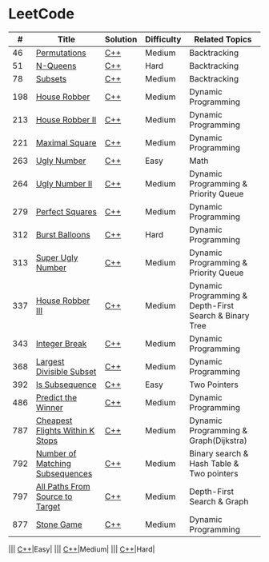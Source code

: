 LeetCode
========

| # | Title | Solution | Difficulty | Related Topics |
|---| ----- | -------- | ---------- | -------------- |
|46|[Permutations](https://leetcode.com/problems/permutations/description/)| [C++](./algorithms/cpp/46.cpp)|Medium|Backtracking
|51|[N-Queens](https://leetcode.com/problems/n-queens/)| [C++](./algorithms/cpp/51.cpp)|Hard|Backtracking
|78|[Subsets](https://leetcode.com/problems/subsets/description/)| [C++](./algorithms/cpp/78.cpp)|Medium|Backtracking
|198|[House Robber](https://leetcode.com/problems/house-robber/description/)| [C++](./algorithms/cpp/198.cpp)|Medium|Dynamic Programming
|213|[House Robber II](https://leetcode.com/problems/house-robber-ii/description/)| [C++](./algorithms/cpp/213.cpp)|Medium|Dynamic Programming
|221|[Maximal Square](https://leetcode.com/problems/maximal-square/description/)| [C++](./algorithms/cpp/221.cpp)|Medium|Dynamic Programming
|263|[Ugly Number](https://leetcode.com/problems/ugly-number/)| [C++](./algorithms/cpp/263.cpp)|Easy|Math
|264|[Ugly Number II](https://leetcode.com/problems/ugly-number-ii/)| [C++](./algorithms/cpp/264.cpp)|Medium|Dynamic Programming & Priority Queue
|279|[Perfect Squares](https://leetcode.com/problems/perfect-squares/description/)| [C++](./algorithms/cpp/279.cpp)|Medium|Dynamic Programming
|312|[Burst Balloons](https://leetcode.com/problems/burst-balloons/description/)| [C++](./algorithms/cpp/312.cpp)|Hard|Dynamic Programming
|313|[Super Ugly Number](https://leetcode.com/problems/ugly-number-ii/description/)| [C++](./algorithms/cpp/313.cpp)|Medium|Dynamic Programming & Priority Queue
|337|[House Robber III](https://leetcode.com/problems/house-robber-iii/description/)| [C++](./algorithms/cpp/337.cpp)|Medium|Dynamic Programming & Depth-First Search &  Binary Tree
|343|[Integer Break](https://leetcode.com/problems/integer-break/description/)| [C++](./algorithms/cpp/343.cpp)|Medium|Dynamic Programming
|368|[Largest Divisible Subset](https://leetcode.com/problems/largest-divisible-subset/description/)| [C++](./algorithms/cpp/368.cpp)|Medium|Dynamic Programming
|392|[Is Subsequence](https://leetcode.com/problems/is-subsequence/description/)| [C++](./algorithms/cpp/392.cpp)|Easy|Two Pointers
|486|[Predict the Winner](https://leetcode.com/problems/predict-the-winner/description/)| [C++](./algorithms/cpp/486.cpp)|Medium|Dynamic Programming
|787|[Cheapest Flights Within K Stops](https://leetcode.com/problems/cheapest-flights-within-k-stops/description/)| [C++](./algorithms/cpp/787.cpp)|Medium|Dynamic Programming & Graph(Dijkstra)
|792|[Number of Matching Subsequences](https://leetcode.com/problems/number-of-matching-subsequences/description/)| [C++](./algorithms/cpp/792.cpp)|Medium|Binary search & Hash Table & Two pointers
|797|[All Paths From Source to Target](https://leetcode.com/problems/all-paths-from-source-to-target/)| [C++](./algorithms/cpp/797.cpp)|Medium|Depth-First Search & Graph
|877|[Stone Game](https://leetcode.com/problems/stone-game/description/)| [C++](./algorithms/cpp/877.cpp)|Medium|Dynamic Programming

||[]()| [C++](./algorithms/cpp/.cpp)|Easy|
||[]()| [C++](./algorithms/cpp/.cpp)|Medium|
||[]()| [C++](./algorithms/cpp/.cpp)|Hard|
